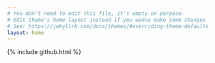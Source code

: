 ```yaml
---
# You don't need to edit this file, it's empty on purpose.
# Edit theme's home layout instead if you wanna make some changes
# See: https://jekyllrb.com/docs/themes/#overriding-theme-defaults
layout: home
---
```

 <script>
    $.ajax({
      type: "GET",
      url: '//api.github.com/users/{{ site.github.user }}/repos?callback=?',
      data: { type: "all", sort: "pushed", direction: "desc" },
      dataType: 'json',
      success: function(resp) {
        if (resp.data.length > 0) {
          $('#gh_repos').html('<div class="home"><ul></ul></div>');
          for (var i = 0; i < $(resp.data).length && i < {{ site.github.repo_count }}; i++) {
            $('#gh_repos > .home > ul').append(
              '<li><a href="' + resp.data[i]['html_url'] + '">' + resp.data[i]['name'] + '</a> ' +  (resp.data[i]['description'] ? resp.data[i]['description'] : '') + '</li>'
            );
          }
        } else {
          $('#gh_repos').html('<p>&#128049; LOLCODE:404. I Cant haz code</p>');
        }
      }
    });
</script>
{% include github.html %}        
